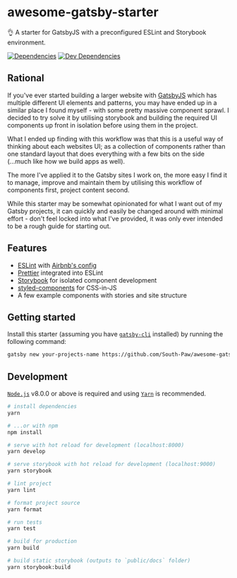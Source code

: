 # awesome-gatsby-starter

👌 A starter for GatsbyJS with a preconfigured ESLint and Storybook environment.

[![Dependencies](https://david-dm.org/South-Paw/awesome-gatsby-starter/status.svg)](https://david-dm.org/South-Paw/awesome-gatsby-starter)
[![Dev Dependencies](https://david-dm.org/South-Paw/awesome-gatsby-starter/dev-status.svg)](https://david-dm.org/South-Paw/awesome-gatsby-starter?type=dev)

## Rational

If you've ever started building a larger website with [GatsbyJS](https://www.gatsbyjs.org) which has multiple different UI elements and patterns, you may have ended up in a similar place I found myself - with some pretty massive component sprawl. I decided to try solve it by utilising storybook and building the required UI components up front in isolation before using them in the project.

What I ended up finding with this workflow was that this is a useful way of thinking about each websites UI; as a collection of components rather than one standard layout that does everything with a few bits on the side (...much like how we build apps as well).

The more I've applied it to the Gatsby sites I work on, the more easy I find it to manage, improve and maintain them by utilising this workflow of components first, project content second.

While this starter may be somewhat opinionated for what I want out of my Gatsby projects, it can quickly and easily be changed around with minimal effort - don't feel locked into what I've provided, it was only ever intended to be a rough guide for starting out.

## Features

* [ESLint](https://eslint.org/) with [Airbnb's config](https://www.npmjs.com/package/eslint-config-airbnb)
* [Prettier](https://prettier.io/) integrated into ESLint
* [Storybook](https://storybook.js.org/) for isolated component development
* [styled-components](https://www.styled-components.com/) for CSS-in-JS
* A few example components with stories and site structure

## Getting started

Install this starter (assuming you have [`gatsby-cli`](https://www.npmjs.com/package/gatsby-cli) installed) by running the following command:

```bash
gatsby new your-projects-name https://github.com/South-Paw/awesome-gatsby-starter
```

## Development

[`Node.js`](https://nodejs.org/) v8.0.0 or above is required and using [`Yarn`](https://yarnpkg.com) is recommended.

```bash
# install dependencies
yarn

# ...or with npm
npm install

# serve with hot reload for development (localhost:8000)
yarn develop

# serve storybook with hot reload for development (localhost:9000)
yarn storybook

# lint project
yarn lint

# format project source
yarn format

# run tests
yarn test

# build for production
yarn build

# build static storybook (outputs to `public/docs` folder)
yarn storybook:build
```
